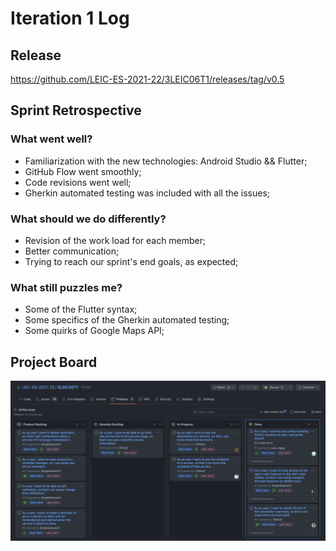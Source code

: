# Iteration 1 Log

## Release

https://github.com/LEIC-ES-2021-22/3LEIC06T1/releases/tag/v0.5

## Sprint Retrospective

### What went well?
- Familiarization with the new technologies: Android Studio && Flutter;
- GitHub Flow went smoothly;
- Code revisions went well;
- Gherkin automated testing was included with all the issues;


### What should we do differently?
- Revision of the work load for each member;
- Better communication;
- Trying to reach our sprint's end goals, as expected;


### What still puzzles me?

- Some of the Flutter syntax;
- Some specifics of the Gherkin automated testing;
- Some quirks of Google Maps API;



## Project Board

![Iteration Board](/images/iteration1board.png)
